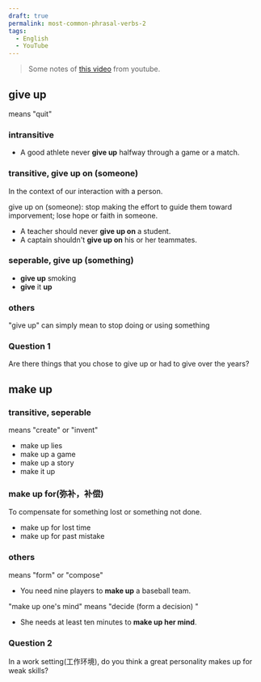 ```yaml
---
draft: true
permalink: most-common-phrasal-verbs-2
tags: 
  - English
  - YouTube
---
```


> Some notes of [this video](https://www.youtube.com/watch?v=pRpy23MU2sk&list=PLfQSN9FlyB6RLl4YN06-nxW7-aCLSKL2y&index=6) from youtube.

## give up

means "quit"

### intransitive

- A good athlete never **give up** halfway through a game or a match.

### transitive, give up on (someone)

In the context of our interaction with a person.

give up on (someone): stop making the effort to guide them toward imporvement; lose hope or faith in someone.

- A teacher should never **give up on** a student.
- A captain shouldn't **give up on** his or her teammates.

### seperable, give up (something)

- **give up** smoking
- **give** it **up**

### others

"give up" can simply mean to stop doing or using something

### Question 1

Are there things that you chose to give up or had to give over the years?

## make up

### transitive, seperable

means "create" or "invent"

- make up lies
- make up a game
- make up a story
- make it up

### make up for(弥补，补偿)

To compensate for something lost or something not done.

- make up for lost time
- make up for past mistake

### others

means "form" or "compose"

- You need nine players to **make up** a baseball team.

"make up one's mind" means "decide (form a decision) "

- She needs at least ten minutes to **make up her mind**.

### Question 2

In a work setting(工作环境), do you think a great personality makes up for weak skills?